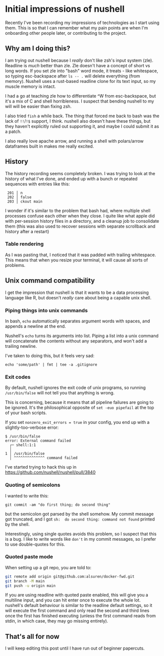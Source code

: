 # Initial impressions of nushell

Recently I've been recording my impressions of technologies as I start using them. This is so that I can remember what my pain points are when I'm onboarding other people later, or contributing to the project.

## Why am I doing this?

I am trying out nushell because I *really* don't like zsh's input system (zle). Readline is *much* better than zle. Zle doesn't have a concept of short vs long words. If you set zle into "bash" word mode, it treats - like whitespace, so typing esc-backspace after `ls -- .` will delete everything (from memory). Nushell uses a rust-based readline clone for its text input, so my muscle memory is intact.

I had a go at teaching zle how to differentiate ^W from esc-backspace, but it's a mix of C and shell horribleness. I suspect that bending nushell to my will will be easier than fixing zsh.

I also tried `fish` a while back. The thing that forced me back to bash was the lack of `!!`/`!$` support, I think. nushell also doesn't have these things, but they haven't explicitly ruled out supporting it, and maybe I could submit it as a patch.

I also really love apache arrow, and running a shell with polars/arrow dataframes built in makes me really excited.

## History

The history recording seems completely broken. I was trying to look at the history of what I've done, and ended up with a bunch or repeated sequences with entries like this:

```
 201 │ n
 202 │ false
 203 │ ckout main
```

I wonder if it's similar to the problem that bash had, where multiple shell processes confuse each other when they close. I quite like what apple did with per-session history files in a directory, and a cleanup job to consolidate them (this was also used to recover sessions with separate scrollback and history after a restart)

### Table rendering

As I was pasting that, I noticed that it was padded with trailing whitespace. This means that when you resize your terminal, it will cause all sorts of problems.

## Unix command compatibility

I get the impression that nushell is that it wants to be a data processing language like R, but doesn't *really* care about being a capable unix shell.

### Piping things into unix commands

In bash, `echo` automatically separates argument words with spaces, and appends a newline at the end. 

Nushell's `echo` turns its arguments into list. Piping a list into a unix command will concatenate the contents without any separators, and won't add a trailing newline.

I've taken to doing this, but it feels very sad:

```
echo 'some/path' | fmt | tee -a .gitignore
```

### Exit codes

By default, nushell ignores the exit code of unix programs, so running `/usr/bin/false` will not tell you that anything is wrong.

This is concerning, because it means that all pipeline failures are going to be ignored. It's the philosophical opposite of `set -euo pipefail` at the top of your bash scripts.

If you set `nonzero_exit_errors = true` in your config, you end up with a slightly-too-verbose error:

```
$ /usr/bin/false
error: External command failed
  ┌─ shell:1:1
  │
1 │ /usr/bin/false
  │ ^^^^^^^^^^^^^^ command failed
```

I've started trying to hack this up in https://github.com/nushell/nushell/pull/3840

### Quoting of semicolons

I wanted to write this:

`git commit -am "do first thing; do second thing"`

but the semicolon got parsed by the shell somehow. My commit message got truncated, and I got `sh:  do second thing: command not found` printed by the shell.

Interestingly, using single quotes avoids this problem, so I suspect that this is a bug. I like to write words like `don't` in my commit messages, so I prefer to use double-quotes for this.

### Quoted paste mode

When setting up a git repo, you are told to:

```bash
git remote add origin git@github.com:alsuren/docker-fwd.git
git branch -M main
git push -u origin main
```

If you are using readline with quoted paste enabled, this will give you a multiline input, and you can hit enter once to execute the whole lot. nushell's default behaviour is similar to the readline default settings, so it will execute the first command and only read the second and third lines once the first has finished executing (unless the first command reads from stdin, in which case, they may go missing entirely).


## That's all for now

I will keep editing this post until I have run out of beginner papercuts.

